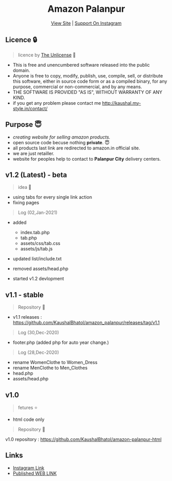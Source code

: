 <h1 align="center">Amazon Palanpur</h1> 
<p align="center"><a href="http://amazon-palanpur.ml" target="_blank">View Site</a> | <a href="http://instagram.com/amazon_palanpur/" target="_blank">Support On Instagram</a></p>

## Licence :lock:
> licence by [The Unlicense](https://github.com/KaushalBhatol/amazon_palanpur/blob/master/LICENSE) :key:

- This is free and unencumbered software released into the public domain.
- Anyone is free to copy, modify, publish, use, compile, sell, or distribute this software, either in source code form or as a compiled binary, for any purpose, commercial or non-commercial, and by any means.
- THE SOFTWARE IS PROVIDED "AS IS", WITHOUT WARRANTY OF ANY KIND.
 - if you get any problem please contact me http://kaushal.my-style.in/contact/

## Purpose :innocent:

 - *creating website for selling amazon products.*
 - open source code becuse nothing __private__. :innocent:
 - all products last link are redirected to amazon.in official site.
 - we are just retailler.
 - website for peoples help to contact to **Palanpur City** delivery centers.
 
## v1.2 (Latest) - beta 
> idea :brain:
- using tabs for every single link action
- fixing pages

> Log (02,Jan-2021)
- added
    + index.tab.php
    + tab.php
    + assets/css/tab.css
    + assets/js/tab.js

- updated list/include.txt
- removed assets/head.php
- started v1.2 devlopment

## v1.1 - stable
> Repository :file_folder:
 - v1.1 releases  : https://github.com/KaushalBhatol/amazon_palanpur/releases/tag/v1.1

> Log (30,Dec-2020) 
- footer.php (added php for auto year change.)

> Log (28,Dec-2020) 
- rename WomenClothe to Women_Dress
- rename MenClothe to Men_Clothes
- head.php
- assets/head.php


## v1.0

>fetures :star:
- html code only
> Repository :file_folder:

 v1.0 repository : https://github.com/KaushalBhatol/amazon-palanpur-html

## Links 

- [Instagram Link](http://instagram.com/amazon_palanpur/)
- [Published WEB LINK](http://amazon-palanpur.ml/)
